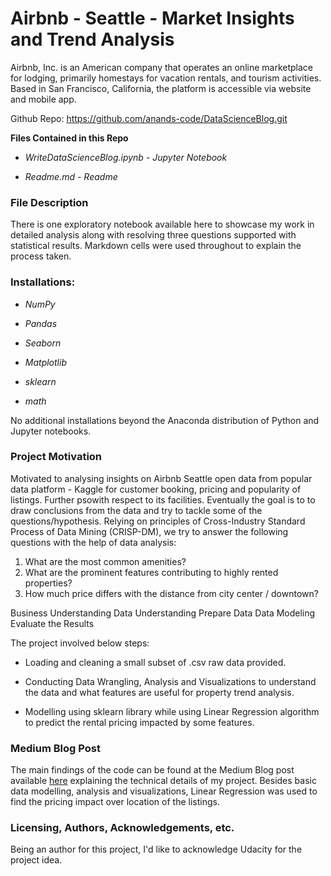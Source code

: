 # Airbnb - Seattle - Market Insights and Trend Analysis

Airbnb, Inc. is an American company that operates an online marketplace for lodging, primarily homestays for vacation rentals, and tourism activities. Based in San Francisco, California, the platform is accessible via website and mobile app.

Github Repo: https://github.com/anands-code/DataScienceBlog.git

**Files Contained in this Repo**

* *WriteDataScienceBlog.ipynb - Jupyter Notebook*

* *Readme.md - Readme* 

### File Description

There is one exploratory notebook available here to showcase my work in detailed analysis along with resolving three questions supported with statistical results. 
Markdown cells were used throughout to explain the process taken.

### Installations:

* *NumPy*

* *Pandas*

* *Seaborn*

* *Matplotlib*

* *sklearn*

* *math*

No additional installations beyond the Anaconda distribution of Python and Jupyter notebooks.

### Project Motivation

Motivated to analysing insights on Airbnb Seattle open data from popular data platform - Kaggle for customer booking, pricing and popularity of listings.
Further psowith respect to its facilities. Eventually the goal is to  to draw conclusions from the data and try to tackle some of the questions/hypothesis.
Relying on principles of Cross-Industry Standard Process of Data Mining (CRISP-DM), we try to answer the following questions with the help of data analysis:
1. What are the most common amenities?
2. What are the prominent features contributing to highly rented properties?
3. How much price differs with the distance from city center / downtown? 

Business Understanding
Data Understanding
Prepare Data
Data Modeling
Evaluate the Results

The project involved below steps:

* Loading and cleaning a small subset of .csv raw data provided.

* Conducting Data Wrangling, Analysis and Visualizations to understand the data and what features are useful for property trend analysis.

* Modelling using sklearn library while using Linear Regression algorithm to predict the rental pricing impacted by some features. 
  
### Medium Blog Post

The main findings of the code can be found at the Medium Blog post available [here](https://medium.com/@anand-blog/data-science-blog-1ead4fd41e5) explaining the technical details of my project. Besides basic data modelling, analysis and visualizations, Linear Regression  was used to find the pricing impact over location of the listings.

### Licensing, Authors, Acknowledgements, etc.
Being an author for this project, I'd like to acknowledge Udacity for the project idea.
